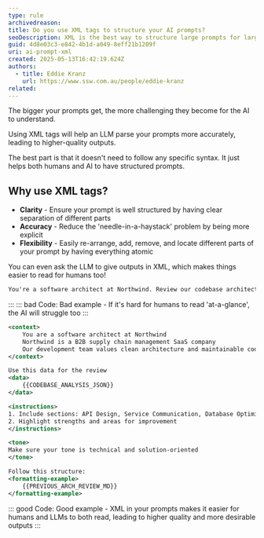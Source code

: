 ```yaml
---
type: rule
archivedreason:
title: Do you use XML tags to structure your AI prompts?
seoDescription: XML is the best way to structure large prompts for large language models LLMs AI
guid: 4d8e03c3-e842-4b1d-a049-8eff21b1209f
uri: ai-prompt-xml
created: 2025-05-13T16:42:19.624Z
authors:
  - title: Eddie Kranz
    url: https://www.ssw.com.au/people/eddie-kranz
related:
---
```


The bigger your prompts get, the more challenging they become for the AI to understand. 

Using XML tags will help an LLM parse your prompts more accurately, leading to higher-quality outputs.

The best part is that it doesn't need to follow any specific syntax. It just helps both humans and AI to have structured prompts.
            
<!--endintro-->

## Why use XML tags?

- **Clarity** - Ensure your prompt is well structured by having clear separation of different parts
- **Accuracy** - Reduce the 'needle-in-a-haystack' problem by being more explicit
- **Flexibility** - Easily re-arrange, add, remove, and locate different parts of your prompt by having everything atomic

You can even ask the LLM to give outputs in XML, which makes things easier to read for humans too!

``` html
You're a software architect at Northwind. Review our codebase architecture and suggest improvements to our microservices. Include sections on API Design, Service Communication, and Database Optimization, referencing our current architecture document: {{ARCHITECTURE_DOC}}. Use the latest performance metrics from: {{PERFORMANCE_DASHBOARD}}. The review should be technical, actionable, and highlight key issues and opportunities. Focus on identifying scalability bottlenecks and providing strategic recommendations for the next sprint.
```
:::
::: bad
Code: Bad example - If it's hard for humans to read 'at-a-glance', the AI will struggle too
:::

```xml
<context>
    You are a software architect at Northwind
    Northwind is a B2B supply chain management SaaS company
    Our development team values clean architecture and maintainable code
</context>

Use this data for the review
<data>
    {{CODEBASE_ANALYSIS_JSON}}
</data>

<instructions>
1. Include sections: API Design, Service Communication, Database Optimization
2. Highlight strengths and areas for improvement
</instructions>

<tone>
Make sure your tone is technical and solution-oriented
</tone>

Follow this structure:
<formatting-example>
    {{PREVIOUS_ARCH_REVIEW_MD}}
</formatting-example>
```
::: good
Code: Good example - XML in your prompts makes it easier for humans and LLMs to both read, leading to higher quality and more desirable outputs
:::
